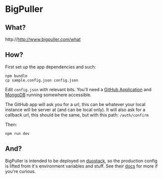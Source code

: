 # BigPuller

## What?

http://http://www.bigpuller.com/what

## How?

First set up the app dependencies and such:

    npm bundle
    cp sample.config.json config.json

Edit `config.json` with relevant bits. You'll need a
[GitHub Application](https://github.com/account/applications) and
[MongoDB](http://mongodb.org) running somewhere accessible.

The GitHub app will ask you for a url, this can be whatever your
local instance will be server at (and can be local only). It will
also ask for a callback url, this should be the same, but with this
path: `/auth/confirm`

Then:

    npm run dev

## And?

BigPuller is intended to be deployed on [duostack](http://www.duostack.com), so
the production config is lifted from it's environment variables and stuff. See
their [docs](http://docs.duostack.com/node/introduction) for more if you're curious.
